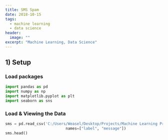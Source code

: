 ```yaml
---
title: SMS Spam
date: 2018-10-15
tags: 
  - machine learning
  - data science
header:
  image: ""
excerpt: "Machine Learning, Data Science"
---
```


## 1) Setup
### Load packages
```python
import pandas as pd
import numpy as np
import matplotlib.pyplot as plt
import seaborn as sns
```
### Load & Viewing the Data
```python
sms = pd.read_csv('C:/Users/Weasel/Desktop/Projects/Machine Learning Practical/SMSSpamCollection', sep='\t',
                           names=["label", "message"])
sms.head()
```
